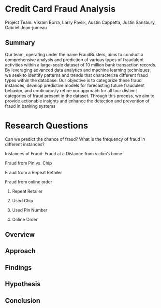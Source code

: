 # Credit Card Fraud Analysis

Project Team: 
Vikram Borra, Larry Pavlik, Austin Cappetta, Justin Sansbury, Gabriel Jean-jumeau

## Summary
Our team, operating under the name FraudBusters, aims to conduct a comprehensive analysis and prediction of various types of fraudulent activities within a large-scale dataset of 10 million bank transaction records. By leveraging advanced data analytics and machine learning techniques, we seek to identify patterns and trends that characterize different fraud types within the database. Our objective is to categorize these fraud instances, develop predictive models for forecasting future fraudulent behavior, and continuously refine our approach for all four distinct categories of fraud present in the dataset. Through this process, we aim to provide actionable insights and enhance the detection and prevention of fraud in banking systems

# Research Questions
Can we predict the chance of fraud?
What is the frequency of fraud in different instances?

Instances of Fraud:
Fraud at a Distance from victim’s home

Fraud from Pin vs. Chip

Fraud from a Repeat Retailer

Fraud from online order

1) Repeat Retailer

2) Used Chip

3) Used Pin Number

4) Online Order

## Overview

## Approach 

## Findings

## Hypothesis

## Conclusion

